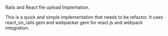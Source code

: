 Rails and React file upload Implentation.

This is a quick and simple implementation that needs to be refactor.
It uses react_on_rails gem and webpacker gem for react.js and webpack integration.



